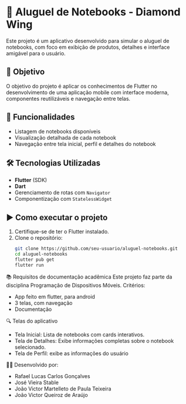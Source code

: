 # 📘 Aluguel de Notebooks - Diamond Wing

Este projeto é um aplicativo desenvolvido para simular o aluguel de notebooks, com foco em exibição de produtos, detalhes e interface amigável para o usuário.

## 📌 Objetivo

O objetivo do projeto é aplicar os conhecimentos de Flutter no desenvolvimento de uma aplicação mobile com interface moderna, componentes reutilizáveis e navegação entre telas.

## 📱 Funcionalidades

- Listagem de notebooks disponíveis
- Visualização detalhada de cada notebook
- Navegação entre tela inicial, perfil e detalhes do notebook

## 🛠️ Tecnologias Utilizadas

- **Flutter** (SDK)
- **Dart**
- Gerenciamento de rotas com `Navigator`
- Componentização com `StatelessWidget`

## ▶️ Como executar o projeto

1. Certifique-se de ter o Flutter instalado.
2. Clone o repositório:
   ```bash
   git clone https://github.com/seu-usuario/aluguel-notebooks.git
   cd aluguel-notebooks
   flutter pub get
   flutter run

📚 Requisitos de documentação acadêmica
Este projeto faz parte da disciplina Programação de Dispositivos Móveis. Critérios:
- App feito em flutter, para android
- 3 telas, com navegação
- Documentação

🔍 Telas do aplicativo
- Tela Inicial: Lista de notebooks com cards interativos.
- Tela de Detalhes: Exibe informações completas sobre o notebook selecionado.
- Tela de Perfil: exibe as informações do usuário

👨‍💻 Desenvolvido por:
- Rafael Lucas Carlos Gonçalves
- José Vieira Stable
- João Victor Martelleto de Paula Teixeira
- João Victor Queiroz de Araújo
